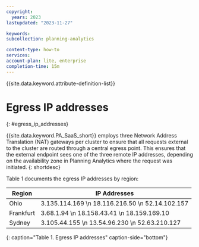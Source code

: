 ```yaml
---
copyright:
  years: 2023
lastupdated: "2023-11-27"

keywords:
subcollection: planning-analytics

content-type: how-to
services:
account-plan: lite, enterprise
completion-time: 15m
---
```


{{site.data.keyword.attribute-definition-list}}

# Egress IP addresses
{: #egress_ip_addresses}

{{site.data.keyword.PA_SaaS_short}} employs three Network Address Translation (NAT) gateways per cluster to ensure that all requests external to the cluster are routed through a central egress point. This ensures that the external endpoint sees one of the three remote IP addresses, depending on the availability zone in Planning Analytics where the request was initiated.
{: shortdesc}

Table 1 documents the egress IP addresses by region:

| Region             | IP Addresses       |
|-------------------|------------|
| Ohio              | 3.135.114.169  \n 18.116.216.50  \n 52.14.102.157|
| Frankfurt         | 3.68.1.94  \n 18.158.43.41  \n 18.159.169.10| 
| Sydney             | 3.105.44.155  \n 13.54.96.230  \n 52.63.210.127|
{: caption="Table 1. Egress IP addresses" caption-side="bottom"}

